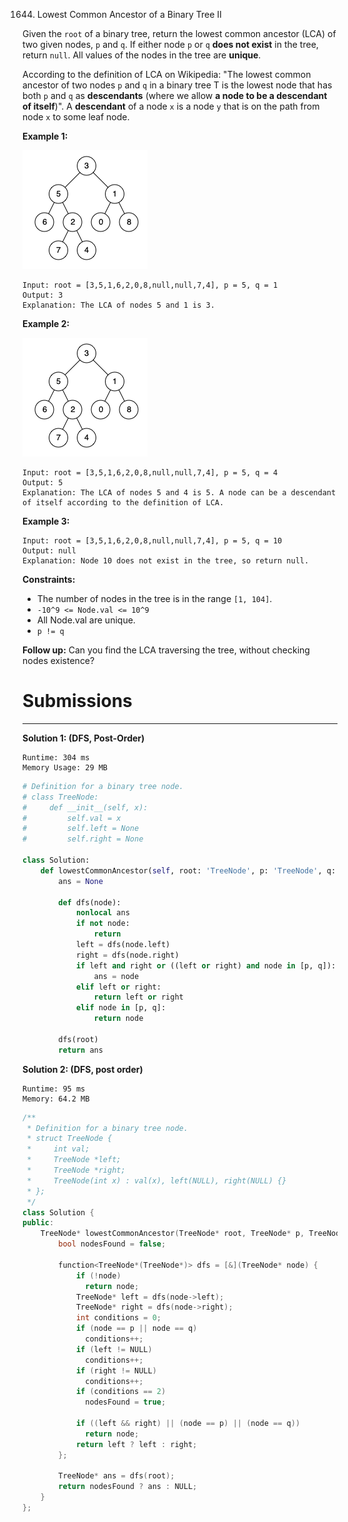 1644. Lowest Common Ancestor of a Binary Tree II

Given the `root` of a binary tree, return the lowest common ancestor (LCA) of two given nodes, `p` and `q`. If either node `p` or `q` **does not exist** in the tree, return `null`. All values of the nodes in the tree are **unique**.

According to the definition of LCA on Wikipedia: "The lowest common ancestor of two nodes `p` and `q` in a binary tree T is the lowest node that has both `p` and `q` as **descendants** (where we allow **a node to be a descendant of itself**)". A **descendant** of a node `x` is a node `y` that is on the path from node `x` to some leaf node.

 

**Example 1:**

![1644_binarytree.png](img/1644_binarytree.png)
```
Input: root = [3,5,1,6,2,0,8,null,null,7,4], p = 5, q = 1
Output: 3
Explanation: The LCA of nodes 5 and 1 is 3.
```

**Example 2:**

![1644_binarytree.png](img/1644_binarytree.png)
```
Input: root = [3,5,1,6,2,0,8,null,null,7,4], p = 5, q = 4
Output: 5
Explanation: The LCA of nodes 5 and 4 is 5. A node can be a descendant of itself according to the definition of LCA.
```

**Example 3:**


```
Input: root = [3,5,1,6,2,0,8,null,null,7,4], p = 5, q = 10
Output: null
Explanation: Node 10 does not exist in the tree, so return null.
```

**Constraints:**

* The number of nodes in the tree is in the range `[1, 104]`.
* `-10^9 <= Node.val <= 10^9`
* All Node.val are unique.
* `p != q`
 

**Follow up:** Can you find the LCA traversing the tree, without checking nodes existence?

# Submissions
---
**Solution 1: (DFS, Post-Order)**
```
Runtime: 304 ms
Memory Usage: 29 MB
```
```python
# Definition for a binary tree node.
# class TreeNode:
#     def __init__(self, x):
#         self.val = x
#         self.left = None
#         self.right = None

class Solution:
    def lowestCommonAncestor(self, root: 'TreeNode', p: 'TreeNode', q: 'TreeNode') -> 'TreeNode':
        ans = None
        
        def dfs(node):
            nonlocal ans
            if not node:
                return
            left = dfs(node.left)
            right = dfs(node.right)
            if left and right or ((left or right) and node in [p, q]):
                ans = node
            elif left or right:
                return left or right
            elif node in [p, q]:
                return node
                
        dfs(root)
        return ans
```

**Solution 2: (DFS, post order)**
```
Runtime: 95 ms
Memory: 64.2 MB
```
```c++
/**
 * Definition for a binary tree node.
 * struct TreeNode {
 *     int val;
 *     TreeNode *left;
 *     TreeNode *right;
 *     TreeNode(int x) : val(x), left(NULL), right(NULL) {}
 * };
 */
class Solution {
public:
    TreeNode* lowestCommonAncestor(TreeNode* root, TreeNode* p, TreeNode* q) {
        bool nodesFound = false;

        function<TreeNode*(TreeNode*)> dfs = [&](TreeNode* node) {
            if (!node)
              return node;
            TreeNode* left = dfs(node->left);
            TreeNode* right = dfs(node->right);
            int conditions = 0;
            if (node == p || node == q)
              conditions++;
            if (left != NULL)
              conditions++;
            if (right != NULL)
              conditions++;
            if (conditions == 2)
              nodesFound = true;
            
            if ((left && right) || (node == p) || (node == q))
              return node;
            return left ? left : right;
        };

        TreeNode* ans = dfs(root);
        return nodesFound ? ans : NULL;
    }
};
```
